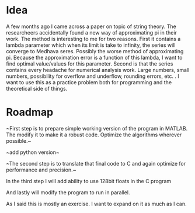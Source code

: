 # Idea
A few months ago I came across a paper on topic of string theory. The
researcheers accidentally found a new way of approximating pi in their work. The
method is interesting to me for two reasons. First it contains a lambda
parameter which when its limit is take to infinity, the series will converge to
Medhava seres. Possibly the worse method of approximating pi. Because the
approximation error is a function of this lambda, I want to find optimal
value/values for this parameter. Second is that the series contains every
headache for numerical analysis work. Large numbers, small numbers, possibility
for overflow and underflow, rounding errors, etc. . I want to use this as a
practice problem both for programming and the theoretical side of things.


# Roadmap
~First step is to prepare simple working version of the program in MATLAB. The
modify it to make it a robust code. Optimize the algorithms wherever possible.~

~add python version~

~The second step is to translate that final code to C and again optimize for
performance and precision.~

In the third step I will add ability to use 128bit floats in the C program

And lastly will modify the program to run in parallel.

As I said this is mostly an exercise. I want to expand on it as much as I can.